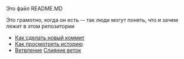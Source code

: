 Это файл README.MD

Это грамотно, когда он есть -- так люди могут понять, что и зачем лежит в этом репозитории
- [Как сделать новый коммит](./commmit_help.md)
- [Как просмотреть историю](./log_help.md)
- [Ветвление](./branch_help.md)
[Слияние веток](./merge_help.md)
